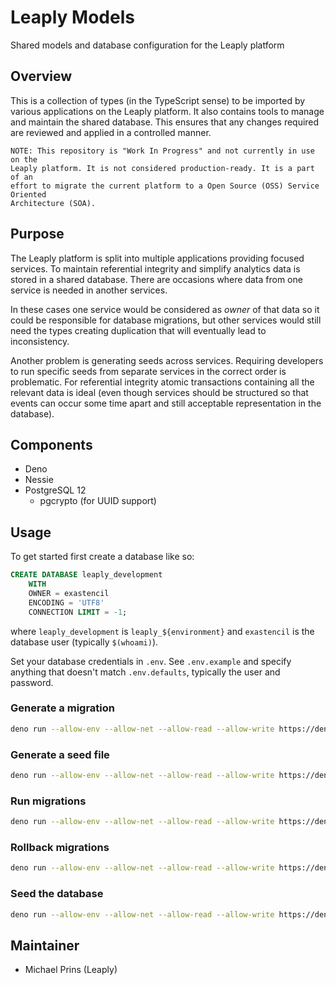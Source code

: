 # Leaply Models

Shared models and database configuration for the Leaply platform

## Overview

This is a collection of types (in the TypeScript sense) to be imported by
various applications on the Leaply platform. It also contains tools to manage
and maintain the shared database. This ensures that any changes required are
reviewed and applied in a controlled manner.

```
NOTE: This repository is "Work In Progress" and not currently in use on the 
Leaply platform. It is not considered production-ready. It is a part of an 
effort to migrate the current platform to a Open Source (OSS) Service Oriented
Architecture (SOA).
```

## Purpose

The Leaply platform is split into multiple applications providing focused 
services. To maintain referential integrity and simplify analytics data is 
stored in a shared database. There are occasions where data from one service is
needed in another services.

In these cases one service would be considered as *owner* of that data so it
could be responsible for database migrations, but other services would still 
need the types creating duplication that will eventually lead to inconsistency.

Another problem is generating seeds across services. Requiring developers to 
run specific seeds from separate services in the correct order is problematic.
For referential integrity atomic transactions containing all the relevant data
is ideal (even though services should be structured so that events can occur
some time apart and still acceptable representation in the database).

## Components

- Deno
- Nessie
- PostgreSQL 12
  - pgcrypto (for UUID support)


## Usage

To get started first create a database like so:

```SQL
CREATE DATABASE leaply_development
    WITH 
    OWNER = exastencil
    ENCODING = 'UTF8'
    CONNECTION LIMIT = -1;
```

where `leaply_development` is ``leaply_${environment}`` and `exastencil` is the
database user (typically `$(whoami)`).

Set your database credentials in `.env`. See `.env.example` and specify 
anything that doesn't match `.env.defaults`, typically the user and password.

### Generate a migration

```bash
deno run --allow-env --allow-net --allow-read --allow-write https://deno.land/x/nessie/cli.ts make name-of-migration
```

### Generate a seed file

```bash
deno run --allow-env --allow-net --allow-read --allow-write https://deno.land/x/nessie/cli.ts make:seed name-of-seed
```

### Run migrations

```bash
deno run --allow-env --allow-net --allow-read --allow-write https://deno.land/x/nessie/cli.ts migrate
```

### Rollback migrations

```bash
deno run --allow-env --allow-net --allow-read --allow-write https://deno.land/x/nessie/cli.ts rollback
```

### Seed the database

```bash
deno run --allow-env --allow-net --allow-read --allow-write https://deno.land/x/nessie/cli.ts seed
```

## Maintainer

- Michael Prins (Leaply)